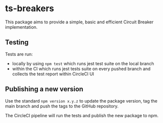 # ts-breakers

This package aims to provide a simple, basic and efficient Circuit Breaker implementation.

## Testing

Tests are run:

* locally by using `npm test` which runs jest test suite on the local branch
* within the CI which runs jest tests suite on every pushed branch and collects the test report within CircleCI UI

## Publishing a new version

Use the standard `npm version x.y.z` to update the package version, tag the main branch and push the tags to the GitHub repository.

The CircleCI pipeline will run the tests and publish the new package to npm.